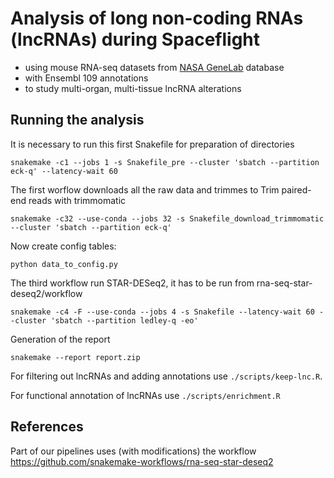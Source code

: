 # Analysis of long non-coding RNAs (lncRNAs) during Spaceflight

- using mouse RNA-seq datasets from [NASA GeneLab](https://genelab.nasa.gov) database
- with Ensembl 109 annotations
- to study multi-organ, multi-tissue lncRNA alterations

## Running the analysis

It is necessary to run this first Snakefile for preparation of directories

```
snakemake -c1 --jobs 1 -s Snakefile_pre --cluster 'sbatch --partition eck-q' --latency-wait 60
```

The first worflow downloads all the raw data and trimmes to Trim paired-end reads with trimmomatic

```
snakemake -c32 --use-conda --jobs 32 -s Snakefile_download_trimmomatic --cluster 'sbatch --partition eck-q'
```

Now create config tables:
```
python data_to_config.py
```

The third workflow run STAR-DESeq2, it has to be run from rna-seq-star-deseq2/workflow

```
snakemake -c4 -F --use-conda --jobs 4 -s Snakefile --latency-wait 60 --cluster 'sbatch --partition ledley-q -eo'
```

Generation of the report

```
snakemake --report report.zip
```

For filtering out lncRNAs and adding annotations use `./scripts/keep-lnc.R`.

For functional annotation of lncRNAs use `./scripts/enrichment.R`

## References

Part of our pipelines uses (with modifications) the workflow https://github.com/snakemake-workflows/rna-seq-star-deseq2
